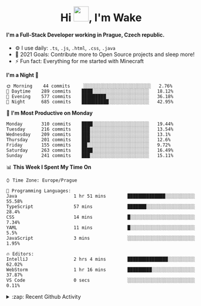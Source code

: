 <h1 align="center">Hi <img src="https://raw.githubusercontent.com/MrWakeCZ/MrWakeCZ/master/Hi.gif" width="40px" />, I'm Wake</h1>

#### I'm a Full-Stack Developer working in Prague, Czech republic.
- ⚙️ I use daily: `.ts`, `.js`, `.html`, `.css`, `.java`
- 🥅 2021 Goals: Contribute more to Open Source projects and sleep more!
- ⚡ Fun fact: Everything for me started with Minecraft

<!--START_SECTION:waka-->
**I'm a Night 🦉** 

```text
🌞 Morning    44 commits     ░░░░░░░░░░░░░░░░░░░░░░░░░   2.76% 
🌆 Daytime    289 commits    ████░░░░░░░░░░░░░░░░░░░░░   18.12% 
🌃 Evening    577 commits    █████████░░░░░░░░░░░░░░░░   36.18% 
🌙 Night      685 commits    ██████████░░░░░░░░░░░░░░░   42.95%

```
📅 **I'm Most Productive on Monday** 

```text
Monday       310 commits    ████░░░░░░░░░░░░░░░░░░░░░   19.44% 
Tuesday      216 commits    ███░░░░░░░░░░░░░░░░░░░░░░   13.54% 
Wednesday    209 commits    ███░░░░░░░░░░░░░░░░░░░░░░   13.1% 
Thursday     201 commits    ███░░░░░░░░░░░░░░░░░░░░░░   12.6% 
Friday       155 commits    ██░░░░░░░░░░░░░░░░░░░░░░░   9.72% 
Saturday     263 commits    ████░░░░░░░░░░░░░░░░░░░░░   16.49% 
Sunday       241 commits    ███░░░░░░░░░░░░░░░░░░░░░░   15.11%

```


📊 **This Week I Spent My Time On** 

```text
⌚︎ Time Zone: Europe/Prague

💬 Programming Languages: 
Java                     1 hr 51 mins        ██████████████░░░░░░░░░░░   55.58% 
TypeScript               57 mins             ███████░░░░░░░░░░░░░░░░░░   28.4% 
CSS                      14 mins             █░░░░░░░░░░░░░░░░░░░░░░░░   7.34% 
YAML                     11 mins             █░░░░░░░░░░░░░░░░░░░░░░░░   5.5% 
JavaScript               3 mins              ░░░░░░░░░░░░░░░░░░░░░░░░░   1.95%

🔥 Editors: 
IntelliJ                 2 hrs 4 mins        ███████████████░░░░░░░░░░   62.02% 
WebStorm                 1 hr 16 mins        █████████░░░░░░░░░░░░░░░░   37.87% 
VS Code                  0 secs              ░░░░░░░░░░░░░░░░░░░░░░░░░   0.11%

```


<!--END_SECTION:waka-->

<details>
  <summary>:zap: Recent Github Activity</summary>

<!--START_SECTION:activity-->
1. ❌ Closed PR [#15](https://github.com/craftmania-cz/craftmanager/pull/15) in [craftmania-cz/craftmanager](https://github.com/craftmania-cz/craftmanager)
2. 🎉 Merged PR [#11](https://github.com/craftmania-cz/craftapi/pull/11) in [craftmania-cz/craftapi](https://github.com/craftmania-cz/craftapi)
3. 🎉 Merged PR [#89](https://github.com/waked-cz/corgi/pull/89) in [waked-cz/corgi](https://github.com/waked-cz/corgi)
4. 🎉 Merged PR [#2](https://github.com/craftmania-cz/craftcore/pull/2) in [craftmania-cz/craftcore](https://github.com/craftmania-cz/craftcore)
5. 🎉 Merged PR [#7](https://github.com/craftmania-cz/craftlobby/pull/7) in [craftmania-cz/craftlobby](https://github.com/craftmania-cz/craftlobby)
<!--END_SECTION:activity-->

</details>
